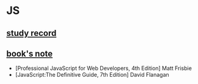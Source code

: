 # JS
## [study record](./Basic/README.md)

## [book's note](./Book's%20note/README.md)
- [Professional JavaScript for Web Developers, 4th Edition] Matt Frisbie
- [JavaScript:The Definitive Guide, 7th Edition] David Flanagan
